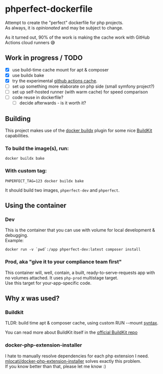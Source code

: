 # phperfect-dockerfile
Attempt to create the "perfect" dockerfile for php projects.  
As always, it is _opinionated_ and may be subject to change.

As it turned out, 90% of the work is making the cache work with GitHub Actions cloud runners 😅

## Work in progress / TODO
- [x] use build-time cache mount for apt & composer
- [x] use buildx bake
- [x] try the experimental [github actions cache](https://github.com/tonistiigi/go-actions-cache/blob/master/api.md).
- [ ] set up something more elaborate on php side (small symfony project?)
- [ ] set up self-hosted runner (with warm cache) for speed comparison
- [ ] code reuse in dockerfile?
  - [ ] decide afterwards - is it worth it?

## Building

This project makes use of the 
[docker buildx](https://github.com/docker/buildx) 
plugin for some nice [BuildKit](#buildkit) capabilities.  

### To build the image(s), run:
```shell
docker buildx bake
```

### With custom tag:
```shell
PHPERFECT_TAG=123 docker buildx bake
```

It should build two images, `phperfect-dev` and `phperfect`.
## Using the container
### Dev
This is the container that you can use with volume for local development & debugging.  
Example:
```shell
docker run -v `pwd`:/app phperfect-dev:latest composer install
```

### Prod, aka "give it to your compliance team first"
This container will, well, contain, a built, ready-to-serve-requests app with no volumes attached.
It uses `php-prod` multistage target.  
Use this target for your-app-specific code.

## Why _x_ was used?
### Buildkit
TLDR: build time apt & composer cache, using custom RUN --mount 
[syntax](https://github.com/moby/buildkit/blob/master/frontend/dockerfile/docs/syntax.md#run---mounttypecache).  

You can read more about BuildKit itself in the [official BuildKit repo](https://github.com/moby/buildkit)

### docker-php-extension-installer
I hate to manually resolve dependencies for each php extension I need.  
[mlocati/docker-php-extension-installer](https://github.com/mlocati/docker-php-extension-installer)
solves exactly this problem.  
If you know better than that, please let me know :)